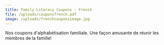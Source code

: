 ```yaml
---
title: Family Literacy Coupons - French
file: /uploads/couponsfrench.pdf
image: /uploads/frenchcouponsimage.jpg
---
```

Nos coupons d'alphabétisation familiale. Une façon amusante de réunir les membres de la famille!